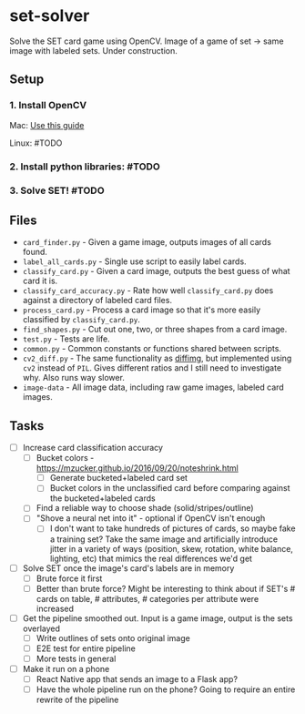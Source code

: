 # set-solver
Solve the SET card game using OpenCV. Image of a game of set -> same image with labeled sets. Under construction.

## Setup

### 1. Install OpenCV

Mac: [Use this guide](https://www.pyimagesearch.com/2016/12/19/install-opencv-3-on-macos-with-homebrew-the-easy-way/)

Linux: \#TODO

### 2. Install python libraries: \#TODO

### 3. Solve SET! \#TODO

## Files

* `card_finder.py` - Given a game image, outputs images of all cards found.
* `label_all_cards.py` - Single use script to easily label cards.
* `classify_card.py` - Given a card image, outputs the best guess of what card it is.
* `classify_card_accuracy.py` - Rate how well `classify_card.py` does against a directory of labeled card files.
* `process_card.py` - Process a card image so that it's more easily classified by `classify_card.py`.
* `find_shapes.py` - Cut out one, two, or three shapes from a card image.
* `test.py` - Tests are life.
* `common.py` - Common constants or functions shared between scripts.
* `cv2_diff.py` - The same functionality as [diffimg](https://github.com/nicolashahn/diffimg), but implemented using `cv2` instead of `PIL`. Gives different ratios and I still need to investigate why. Also runs way slower.
* `image-data` - All image data, including raw game images, labeled card images.

## Tasks

- [ ] Increase card classification accuracy
  - [ ] Bucket colors - https://mzucker.github.io/2016/09/20/noteshrink.html
    - [ ] Generate bucketed+labeled card set
    - [ ] Bucket colors in the unclassified card before comparing against the bucketed+labeled cards
  - [ ] Find a reliable way to choose shade (solid/stripes/outline)
  - [ ] "Shove a neural net into it" - optional if OpenCV isn't enough
    - [ ] I don't want to take hundreds of pictures of cards, so maybe fake a training set? Take the same image and artificially introduce jitter in a variety of ways (position, skew, rotation, white balance, lighting, etc) that mimics the real differences we'd get
- [ ] Solve SET once the image's card's labels are in memory
   - [ ] Brute force it first
   - [ ] Better than brute force? Might be interesting to think about if SET's # cards on table, # attributes, # categories per attribute were increased
- [ ] Get the pipeline smoothed out. Input is a game image, output is the sets overlayed
  - [ ] Write outlines of sets onto original image
  - [ ] E2E test for entire pipeline
  - [ ] More tests in general
- [ ] Make it run on a phone
  - [ ] React Native app that sends an image to a Flask app?
  - [ ] Have the whole pipeline run on the phone? Going to require an entire rewrite of the pipeline
